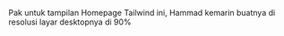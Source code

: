 Pak untuk tampilan Homepage Tailwind ini, Hammad kemarin buatnya di resolusi layar desktopnya di 90%
